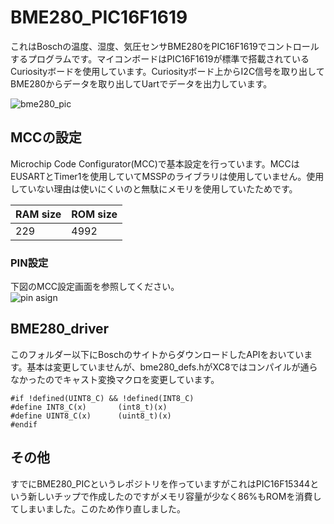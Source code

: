 # BME280_PIC16F1619
これはBoschの温度、湿度、気圧センサBME280をPIC16F1619でコントロールするプログラムです。マイコンボードはPIC16F1619が標準で搭載されているCuriosityボードを使用しています。Curiosityボード上からI2C信号を取り出してBME280からデータを取り出してUartでデータを出力しています。  
  
  ![bme280_pic](https://user-images.githubusercontent.com/2620156/36353638-33c4390a-150c-11e8-958b-d502b9601d54.gif)


## MCCの設定
Microchip Code Configurator(MCC)で基本設定を行っています。MCCはEUSARTとTimer1を使用していてMSSPのライブラリは使用していません。使用していない理由は使いにくいのと無駄にメモリを使用していたためです。

| RAM size | ROM size|
|:----|----------|
|229|4992|

### PIN設定
下図のMCC設定画面を参照してください。  
![pin asign](https://user-images.githubusercontent.com/2620156/36339272-06efcbc2-1405-11e8-9d09-4a7464d4cbc9.png)

## BME280_driver
このフォルダー以下にBoschのサイトからダウンロードしたAPIをおいています。基本は変更していませんが、bme280_defs.hがXC8ではコンパイルが通らなかったのでキャスト変換マクロを変更しています。
```
#if !defined(UINT8_C) && !defined(INT8_C)
#define INT8_C(x)       (int8_t)(x)
#define UINT8_C(x)      (uint8_t)(x)
#endif
```

## その他
すでにBME280_PICというレポジトリを作っていますがこれはPIC16F15344という新しいチップで作成したのですがメモリ容量が少なく86%もROMを消費してしまいました。このため作り直しました。
